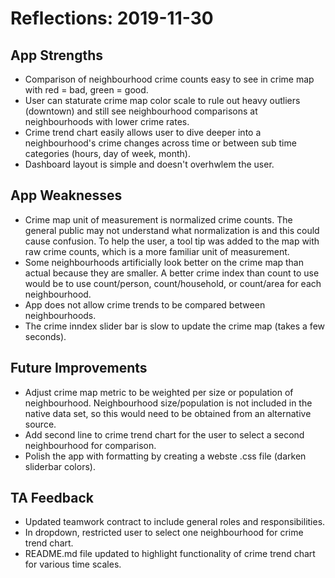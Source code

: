 # Reflections: 2019-11-30

## App Strengths
- Comparison of neighbourhood crime counts easy to see in crime map with red = bad, green = good.
- User can staturate crime map color scale to rule out heavy outliers (downtown) and still see neighbourhood comparisons at neighbourhoods with lower crime rates.
- Crime trend chart easily allows user to dive deeper into a neighbourhood's crime changes across time or between sub time categories (hours, day of week, month).
- Dashboard layout is simple and doesn't overhwlem the user.

## App Weaknesses
- Crime map unit of measurement is normalized crime counts. The general public may not understand what normalization is and this could cause confusion. To help the user, a tool tip was added to the map with raw crime counts, which is a more familiar unit of measurement.
- Some neighbourhoods artificially look better on the crime map than actual because they are smaller. A better crime index than count to use would be to use count/person, count/household, or count/area for each neighbourhood.
- App does not allow crime trends to be compared between neighbourhoods.
- The crime inndex slider bar is slow to update the crime map (takes a few seconds).

## Future Improvements
- Adjust crime map metric to be weighted per size or population of neighbourhood. Neighbourhood size/population is not included in the native data set, so this would need to be obtained from an alternative source.
- Add second line to crime trend chart for the user to select a second neighbourhood for comparison.
- Polish the app with formatting by creating a webste .css file (darken sliderbar colors).

## TA Feedback
- Updated teamwork contract to include general roles and responsibilities.
- In dropdown, restricted user to select one neighbourhood for crime trend chart.
- README.md file updated to highlight functionality of crime trend chart for various time scales.
